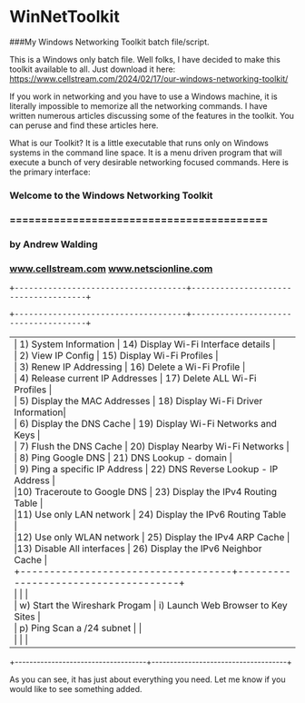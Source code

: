 # WinNetToolkit
###My Windows Networking Toolkit batch file/script.

This is a Windows only batch file.
Well folks, I have decided to make this toolkit available to all. Just download it here: https://www.cellstream.com/2024/02/17/our-windows-networking-toolkit/

If you work in networking and you have to use a Windows machine, it is literally impossible to memorize all the networking commands. I have written numerous articles discussing some of the features in the toolkit. You can peruse and find these articles here.

What is our Toolkit? It is a little executable that runs only on Windows systems in the command line space. It is a menu driven program that will execute a bunch of very desirable networking focused commands. Here is the primary interface:

 ###              Welcome to the Windows Networking Toolkit
 ###               =========================================
 ###                          by Andrew Walding
 ###              www.cellstream.com   www.netscionline.com
<samp>+------------------------------------+-------------------------------------+<br>
<table>
<samp>+------------------------------------+-------------------------------------+<br>
<tr>
<td>
| 1) System Information              | 14) Display Wi-Fi Interface details |<br>
| 2) View IP Config                  | 15) Display Wi-Fi Profiles          |<br>
| 3) Renew IP Addressing             | 16) Delete a Wi-Fi Profile          |<br>
| 4) Release current IP Addresses    | 17) Delete ALL Wi-Fi Profiles       |<br>
| 5) Display the MAC Addresses       | 18) Display Wi-Fi Driver Information|<br>
| 6) Display the DNS Cache           | 19) Display Wi-Fi Networks and Keys |<br>
| 7) Flush the DNS Cache             | 20) Display Nearby Wi-Fi Networks   |<br>
| 8) Ping Google DNS                 | 21) DNS Lookup - domain             |<br>
| 9) Ping a specific IP Address      | 22) DNS Reverse Lookup - IP Address |<br>
|10) Traceroute to Google DNS        | 23) Display the IPv4 Routing Table  |<br>
|11) Use only LAN network            | 24) Display the IPv6 Routing Table  |<br>
|12) Use only WLAN network           | 25) Display the IPv4 ARP Cache      |<br>
|13) Disable All interfaces          | 26) Display the IPv6 Neighbor Cache |<br>
+------------------------------------+-------------------------------------+<br>
|                                    |                                     |<br>
| w) Start the Wireshark Progam      |  i) Launch Web Browser to Key Sites |<br>
| p) Ping Scan a /24 subnet          |                                     |<br>
|                                    |                                     |<br></table>
+------------------------------------+-------------------------------------+<br></samp>
</tr>
</td>

As you can see, it has just about everything you need. Let me know if you would like to see something added.
